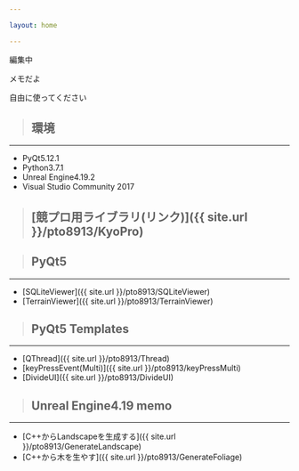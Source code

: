 ```yaml
---

layout: home

---
```


編集中

メモだよ

自由に使ってください

> ## 環境

---

* PyQt5.12.1
* Python3.7.1
* Unreal Engine4.19.2
* Visual Studio Community 2017

> ## [競プロ用ライブラリ(リンク)]({{ site.url }}/pto8913/KyoPro)

> ## PyQt5

---

* [SQLiteViewer]({{ site.url }}/pto8913/SQLiteViewer)
* [TerrainViewer]({{ site.url }}/pto8913/TerrainViewer)

> ## PyQt5 Templates

---

* [QThread]({{ site.url }}/pto8913/Thread)
* [keyPressEvent(Multi)]({{ site.url }}/pto8913/keyPressMulti)
* [DivideUI]({{ site.url }}/pto8913/DivideUI)

> ## Unreal Engine4.19 memo

---

* [C++からLandscapeを生成する]({{ site.url }}/pto8913/GenerateLandscape)
* [C++から木を生やす]({{ site.url }}/pto8913/GenerateFoliage)
